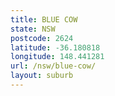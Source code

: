 ```yaml
---
title: BLUE COW
state: NSW
postcode: 2624
latitude: -36.180818
longitude: 148.441281
url: /nsw/blue-cow/
layout: suburb
---
```

